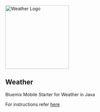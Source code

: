 <img src="https://bluemixassets.eu-gb.mybluemix.net/api/Products/image/logos/weather.svg?key=[starter-weather]&event=readme-image-view" alt="Weather Logo" width="200px"/>

## Weather
Bluemix Mobile Starter for Weather in Java

For instructions refer <a href="https://github.com/ibm-bluemix-mobile-services/starter-weather/blob/master/android/README.md"> here </a>

